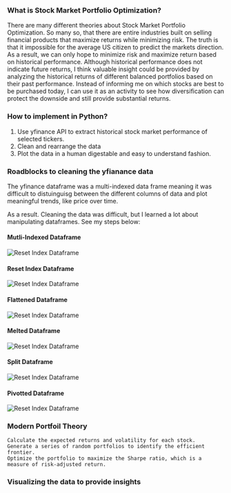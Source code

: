 ### What is Stock Market Portfolio Optimization?

There are many different theories about Stock Market Portfolio Optimization. So many so, that there are entire industries built on selling financial products that maximize returns while minimizing risk. 
The truth is that it impossible for the average US citizen to predict the markets direction. As a result, we can only hope to minimize risk and maximize return based on historical performance. Although historical performance does not indicate future returns, I think valuable insight could be provided by analyzing the historical returns of different balanced portfolios based on their past performance. Instead of informing me on which stocks are best to be purchased today, I can use it as an activity to see how diversification can protect the downside and still provide substantial returns. 


### How to implement in Python?

1. Use yfinance API to extract historical stock market performance of selected tickers.
2. Clean and rearrange the data
3. Plot the data in a human digestable and easy to understand fashion. 

### Roadblocks to cleaning the yfianance data

The yfinance dataframe was a multi-indexed data frame meaning it was difficult to distuinguisg between the different columns of data and plot meaningful trends, like price over time.

As a result.
Cleaning the data was difficult, but I learned a lot about manipulating dataframes. See my steps below: 

#### Mutli-Indexed Dataframe

<picture>
    <source media="(prefers-color-scheme: dark)" srcset="https://github.com/danielsbrown3/Pictures/blob/440544d94cbb2d7b2289f347860febcfcadd0c25/Original_DF.jpg">
    <img alt="Reset Index Dataframe" src="https://github.com/danielsbrown3/Pictures/blob/440544d94cbb2d7b2289f347860febcfcadd0c25/Original_DF.jpg">
</picture>

#### Reset Index Dataframe

<picture>
    <source media="(prefers-color-scheme: dark)" srcset="https://github.com/danielsbrown3/Pictures/blob/440544d94cbb2d7b2289f347860febcfcadd0c25/Reset_DF.jpg">
    <img alt="Reset Index Dataframe" src="https://github.com/danielsbrown3/Pictures/blob/440544d94cbb2d7b2289f347860febcfcadd0c25/Reset_DF.jpg">
</picture>



#### Flattened Dataframe

<picture>
    <source media="(prefers-color-scheme: dark)" srcset="https://github.com/danielsbrown3/Pictures/blob/440544d94cbb2d7b2289f347860febcfcadd0c25/Flattened_DF.jpg">
    <img alt="Reset Index Dataframe" src="https://github.com/danielsbrown3/Pictures/blob/440544d94cbb2d7b2289f347860febcfcadd0c25/Flattened_DF.jpg">
</picture>


#### Melted Dataframe

<picture>
    <source media="(prefers-color-scheme: dark)" srcset="https://github.com/danielsbrown3/Pictures/blob/440544d94cbb2d7b2289f347860febcfcadd0c25/Melted_DF.jpg">
    <img alt="Reset Index Dataframe" src="https://github.com/danielsbrown3/Pictures/blob/440544d94cbb2d7b2289f347860febcfcadd0c25/Melted_DF.jpg">
</picture>



#### Split Dataframe

<picture>
    <source media="(prefers-color-scheme: dark)" srcset="https://github.com/danielsbrown3/Pictures/blob/440544d94cbb2d7b2289f347860febcfcadd0c25/Split_DF.jpg">
    <img alt="Reset Index Dataframe" src="https://github.com/danielsbrown3/Pictures/blob/440544d94cbb2d7b2289f347860febcfcadd0c25/Split_DF.jpg">
</picture>



#### Pivotted Dataframe

<picture>
    <source media="(prefers-color-scheme: dark)" srcset="https://github.com/danielsbrown3/Pictures/blob/440544d94cbb2d7b2289f347860febcfcadd0c25/Pivotted_DF.jpg">
    <img alt="Reset Index Dataframe" src="https://github.com/danielsbrown3/Pictures/blob/440544d94cbb2d7b2289f347860febcfcadd0c25/Pivotted_DF.jpg">
</picture>


### Modern Portfoil Theory

    Calculate the expected returns and volatility for each stock.
    Generate a series of random portfolios to identify the efficient frontier.
    Optimize the portfolio to maximize the Sharpe ratio, which is a measure of risk-adjusted return.
    
### Visualizing the data to provide insights


